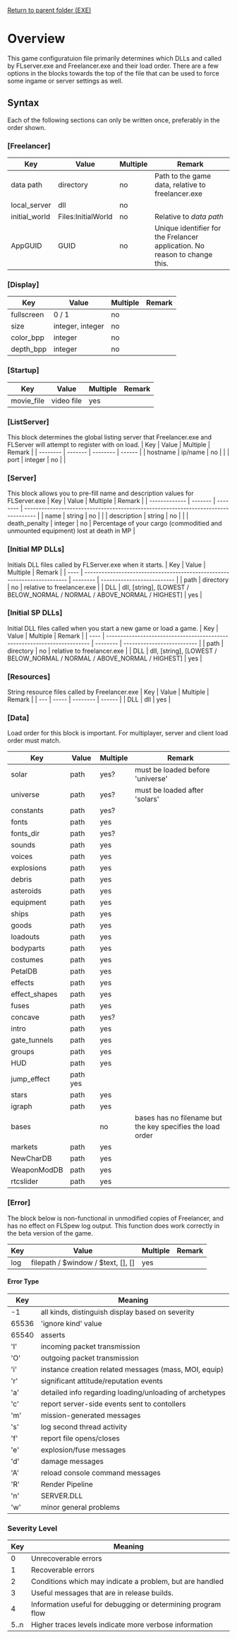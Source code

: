 [Return to parent folder (EXE)](../EXE/index.md)

# Overview

This game configuratuion file primarily determines which DLLs and called by FLserver.exe and Freelancer.exe and their load  order. There are a few options in the blocks towards the top of the file that can be used to force some ingame or server settings as well.

## Syntax
Each of the following sections can only be written once, preferably in the order shown.

### [Freelancer]
| Key           | Value              | Multiple | Remark                                                                     |
| ------------- | ------------------ | -------- | -------------------------------------------------------------------------- |
| data path     | directory          | no       | Path to the game data, relative to freelancer.exe                          |
| local_server  | dll                | no       |                                                                            |
| initial_world | Files:InitialWorld | no       | Relative to _data path_                                                    |
| AppGUID       | GUID               | no       | Unique identifier for the Frelancer application. No reason to change this. |

### [Display]
| Key        | Value            | Multiple | Remark |
| ---------- | ---------------- | -------- | ------ |
| fullscreen | 0 / 1            | no       |        |
| size       | integer, integer | no       |        |
| color_bpp  | integer          | no       |        |
| depth_bpp  | integer          | no       |        |

### [Startup]
| Key        | Value      | Multiple | Remark |
| ---------- | ---------- | -------- | ------ |
| movie_file | video file | yes      |        |

### [ListServer]
This block determines the global listing server that Freelancer.exe and FLServer will attempt to register with on load.
| Key      | Value   | Multiple | Remark |
| -------- | ------- | -------- | ------ |
| hostname | ip/name | no       |        |
| port     | integer | no       |        |

### [Server]
This block allows you to pre-fill name and description values for FLServer.exe
| Key           | Value   | Multiple | Remark                                                                             |
| ------------- | ------- | -------- | ---------------------------------------------------------------------------------- |
| name          | string  | no       |                                                                                    |
| description   | string  | no       |                                                                                    |
| death_penalty | integer | no       | Percentage of your cargo (commoditied and unmounted equipment) lost at death in MP |

### [Initial MP DLLs]
Initials DLL files called by FLServer.exe when it starts.
| Key  | Value                                                                    | Multiple | Remark                     |
| ---- | ------------------------------------------------------------------------ | -------- | -------------------------- |
| path | directory                                                                | no       | relative to freelancer.exe |
| DLL  | dll, [string], [LOWEST / BELOW_NORMAL / NORMAL / ABOVE_NORMAL / HIGHEST] | yes      |

### [Initial SP DLLs]
Initial DLL files called when you start a new game or load a game.
| Key  | Value                                                                    | Multiple | Remark                     |
| ---- | ------------------------------------------------------------------------ | -------- | -------------------------- |
| path | directory                                                                | no       | relative to freelancer.exe |
| DLL  | dll, [string], [LOWEST / BELOW_NORMAL / NORMAL / ABOVE_NORMAL / HIGHEST] | yes      |

### [Resources]
String resource files called by Freelancer.exe
| Key | Value | Multiple | Remark |
| --- | ----- | -------- | ------ |
| DLL | dll   | yes      |

### [Data]
Load order for this block is important. For multiplayer, server and client load order must match.

| Key           | Value     | Multiple | Remark                                                     |
| ------------- | --------- | -------- | ---------------------------------------------------------- |
| solar         | path      | yes?     | must be loaded before 'universe'                           |
| universe      | path      | yes?     | must be loaded after 'solars'                              |
| constants     | path      | yes?     |                                                            |
| fonts         | path      | yes      |                                                            |
| fonts_dir     | path      | yes?     |                                                            |
| sounds        | path      | yes      |                                                            |
| voices        | path      | yes      |                                                            |
| explosions    | path      | yes      |                                                            |
| debris        | path      | yes      |                                                            |
| asteroids     | path      | yes      |                                                            |
| equipment     | path      | yes      |                                                            |
| ships         | path      | yes      |                                                            |
| goods         | path      | yes      |                                                            |
| loadouts      | path      | yes      |                                                            |
| bodyparts     | path      | yes      |                                                            |
| costumes      | path      | yes      |                                                            |
| PetalDB       | path      | yes      |                                                            |
| effects       | path      | yes      |                                                            |
| effect_shapes | path      | yes      |                                                            |
| fuses         | path      | yes      |                                                            |
| concave       | path      | yes?     |                                                            |
| intro         | path      | yes      |                                                            |
| gate_tunnels  | path      | yes      |                                                            |
| groups        | path      | yes      |                                                            |
| HUD           | path      | yes      |                                                            |
| jump_effect   | path  yes |          |
| stars         | path      | yes      |                                                            |
| igraph        | path      | yes      |                                                            |
| bases         |           | no       | bases has no filename but the key specifies the load order |
| markets       | path      | yes      |                                                            |
| NewCharDB     | path      | yes      |                                                            |
| WeaponModDB   | path      | yes      |                                                            |
| rtcslider     | path      | yes      |

### [Error]
The block below is non-functional in unmodified copies of Freelancer, and has no effect on FLSpew log output. This function does work correctly in the beta version of the game.

| Key | Value                                                          | Multiple | Remark |
| --- | -------------------------------------------------------------- | -------- | ------ |
| log | filepath / $window / $text, [<error kind>], [<severity level>] | yes      |        |
  
#### Error Type
  
| Key   | Meaning                                                 |
| ----- | ------------------------------------------------------- |
| \-1   | all kinds, distinguish display based on severity        |
| 65536 | 'ignore kind' value                                     |
| 65540 | asserts                                                 |
| 'I'   | incoming packet transmission                            |
| 'O'   | outgoing packet transmission                            |
| 'i'   | instance creation related messages (mass, MOI, equip)   |
| 'r'   | significant attitude/reputation events                  |
| 'a'   | detailed info regarding loading/unloading of archetypes |
| 'c'   | report server-side events sent to contollers            |
| 'm'   | mission-generated messages                              |
| 's'   | log second thread activity                              |
| 'f'   | report file opens/closes                                |
| 'e'   | explosion/fuse messages                                 |
| 'd'   | damage messages                                         |
| 'A'   | reload console command messages                         |
| 'R'   | Render Pipeline                                         |
| 'n'   | SERVER.DLL                                              |
| 'w'   | minor general problems                                  |
  
### Severity Level
| Key  | Meaning                                                      |
| ---- | ------------------------------------------------------------ |
| 0    | Unrecoverable errors                                         |
| 1    | Recoverable errors                                           |
| 2    | Conditions which may indicate a problem, but are handled     |
| 3    | Useful messages that are in release builds.                  |
| 4    | Information useful for debugging or determining program flow |
| 5..n | Higher traces levels indicate more verbose information       |
